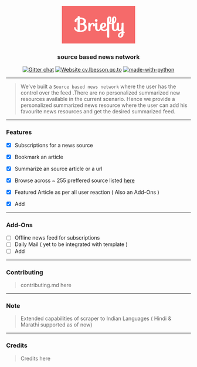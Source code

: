 <p align="center">
  <a href="" rel="noopener">
  <img width="200" src="./assets/Briefly.png" alt="Briefly-logo"></a>
</p>
<h3 align="center">source based news network</h3>

<div align="center">

[![Gitter chat](https://badges.gitter.im/gitterHQ/gitter.png)](https://gitter.im/bri3fly/Lobby)
[![Website cv.lbesson.qc.to](https://img.shields.io/website-up-down-green-red/http/cv.lbesson.qc.to.svg)](#)
[![made-with-python](https://img.shields.io/badge/Made%20with-Python-1f425f.svg)](https://www.python.org/)

</div>

------------------------------------------

>We've built a `Source based news network` where the user has the control over the feed .There are no personalized summarized new resources available in the current scenario. Hence we provide a personalized summarized news resource where the user can add his favourite news resources and get the desired summarized feed.

------------------------------------------
### Features

- [x] Subscriptions for a news source
- [x] Bookmark an article
- [x] Summarize an source article or a url
- [x] Browse across ~ 255 preffered source listed [here]()
- [x] Featured Article as per all user reaction ( Also an Add-Ons )
- [x] Add


------------------------------------------

### Add-Ons

- [ ] Offline news feed for subscriptions
- [ ] Daily Mail ( yet to be integrated with template )
- [ ] Add

------------------------------------------
### Contributing

> contributing.md here

------------------------------------------
### Note

> Extended capabilities of scraper to Indian Languages ( Hindi & Marathi supported as of now)

------------------------------------------
### Credits

> Credits here
